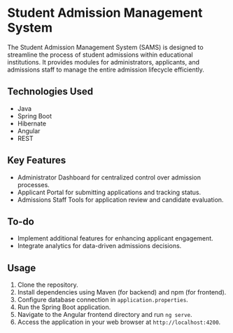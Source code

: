 # Student Admission Management System

The Student Admission Management System (SAMS) is designed to streamline the process of student admissions within educational institutions. It provides modules for administrators, applicants, and admissions staff to manage the entire admission lifecycle efficiently.

## Technologies Used

- Java
- Spring Boot
- Hibernate
- Angular
- REST

## Key Features

- Administrator Dashboard for centralized control over admission processes.
- Applicant Portal for submitting applications and tracking status.
- Admissions Staff Tools for application review and candidate evaluation.

## To-do

- Implement additional features for enhancing applicant engagement.
- Integrate analytics for data-driven admissions decisions.

## Usage

1. Clone the repository.
2. Install dependencies using Maven (for backend) and npm (for frontend).
3. Configure database connection in `application.properties`.
4. Run the Spring Boot application.
5. Navigate to the Angular frontend directory and run `ng serve`.
6. Access the application in your web browser at `http://localhost:4200`.

